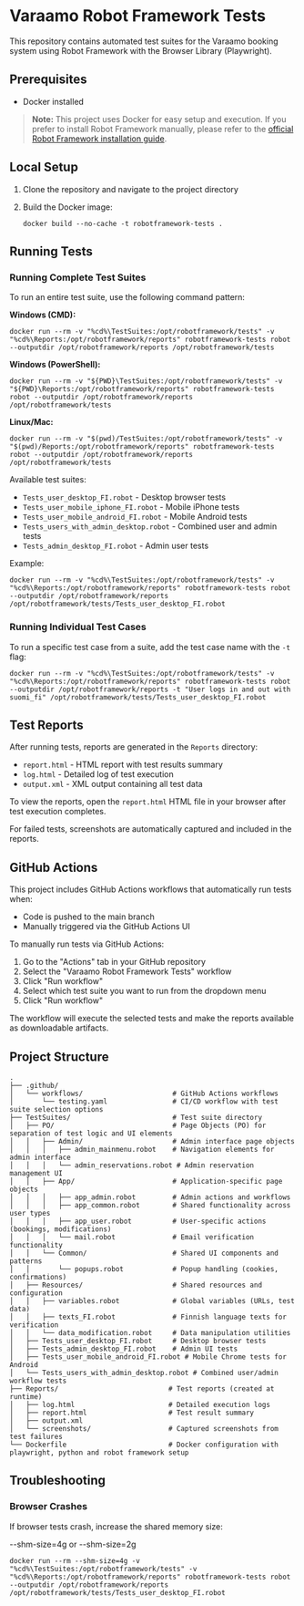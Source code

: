# Varaamo Robot Framework Tests

This repository contains automated test suites for the Varaamo booking system using Robot Framework with the Browser Library (Playwright).

## Prerequisites

- Docker installed

> **Note:** This project uses Docker for easy setup and execution. If you prefer to install Robot Framework manually, please refer to the [official Robot Framework installation guide](https://docs.robotframework.org/docs/getting_started/testing#install-robot-framework).

## Local Setup

1. Clone the repository and navigate to the project directory

2. Build the Docker image:
   ```
   docker build --no-cache -t robotframework-tests .
   ```

## Running Tests

### Running Complete Test Suites

To run an entire test suite, use the following command pattern:

**Windows (CMD):**
```
docker run --rm -v "%cd%\TestSuites:/opt/robotframework/tests" -v "%cd%\Reports:/opt/robotframework/reports" robotframework-tests robot --outputdir /opt/robotframework/reports /opt/robotframework/tests
```

**Windows (PowerShell):**
```
docker run --rm -v "${PWD}\TestSuites:/opt/robotframework/tests" -v "${PWD}\Reports:/opt/robotframework/reports" robotframework-tests robot --outputdir /opt/robotframework/reports /opt/robotframework/tests
```

**Linux/Mac:**
```
docker run --rm -v "$(pwd)/TestSuites:/opt/robotframework/tests" -v "$(pwd)/Reports:/opt/robotframework/reports" robotframework-tests robot --outputdir /opt/robotframework/reports /opt/robotframework/tests
```

Available test suites:
- `Tests_user_desktop_FI.robot` - Desktop browser tests
- `Tests_user_mobile_iphone_FI.robot` - Mobile iPhone tests 
- `Tests_user_mobile_android_FI.robot` - Mobile Android tests
- `Tests_users_with_admin_desktop.robot` - Combined user and admin tests
- `Tests_admin_desktop_FI.robot` - Admin user tests

Example:
```
docker run --rm -v "%cd%\TestSuites:/opt/robotframework/tests" -v "%cd%\Reports:/opt/robotframework/reports" robotframework-tests robot --outputdir /opt/robotframework/reports /opt/robotframework/tests/Tests_user_desktop_FI.robot
```

### Running Individual Test Cases

To run a specific test case from a suite, add the test case name with the `-t` flag:

```
docker run --rm -v "%cd%\TestSuites:/opt/robotframework/tests" -v "%cd%\Reports:/opt/robotframework/reports" robotframework-tests robot --outputdir /opt/robotframework/reports -t "User logs in and out with suomi_fi" /opt/robotframework/tests/Tests_user_desktop_FI.robot
```

## Test Reports

After running tests, reports are generated in the `Reports` directory:

- `report.html` - HTML report with test results summary
- `log.html` - Detailed log of test execution
- `output.xml` - XML output containing all test data

To view the reports, open the `report.html` HTML file in your browser after test execution completes.

For failed tests, screenshots are automatically captured and included in the reports.

## GitHub Actions

This project includes GitHub Actions workflows that automatically run tests when:
- Code is pushed to the main branch
- Manually triggered via the GitHub Actions UI

To manually run tests via GitHub Actions:
1. Go to the "Actions" tab in your GitHub repository
2. Select the "Varaamo Robot Framework Tests" workflow
3. Click "Run workflow"
4. Select which test suite you want to run from the dropdown menu
5. Click "Run workflow"

The workflow will execute the selected tests and make the reports available as downloadable artifacts.

## Project Structure

```
.
├── .github/
│   └── workflows/                      # GitHub Actions workflows
│       └── testing.yaml                # CI/CD workflow with test suite selection options
├── TestSuites/                         # Test suite directory
│   ├── PO/                             # Page Objects (PO) for separation of test logic and UI elements
│   │   ├── Admin/                      # Admin interface page objects
│   │   │   ├── admin_mainmenu.robot    # Navigation elements for admin interface
│   │   │   └── admin_reservations.robot # Admin reservation management UI
│   │   ├── App/                        # Application-specific page objects
│   │   │   ├── app_admin.robot         # Admin actions and workflows
│   │   │   ├── app_common.robot        # Shared functionality across user types
│   │   │   ├── app_user.robot          # User-specific actions (bookings, modifications)
│   │   │   └── mail.robot              # Email verification functionality
│   │   └── Common/                     # Shared UI components and patterns
│   │       └── popups.robot            # Popup handling (cookies, confirmations)
│   ├── Resources/                      # Shared resources and configuration
│   │   ├── variables.robot             # Global variables (URLs, test data)
│   │   ├── texts_FI.robot              # Finnish language texts for verification
│   │   └── data_modification.robot     # Data manipulation utilities
│   ├── Tests_user_desktop_FI.robot     # Desktop browser tests
│   ├── Tests_admin_desktop_FI.robot    # Admin UI tests
│   ├── Tests_user_mobile_android_FI.robot # Mobile Chrome tests for Android
│   └── Tests_users_with_admin_desktop.robot # Combined user/admin workflow tests
├── Reports/                           # Test reports (created at runtime)
│   ├── log.html                       # Detailed execution logs
│   ├── report.html                    # Test result summary
│   ├── output.xml
│   └── screenshots/                   # Captured screenshots from test failures
└── Dockerfile                         # Docker configuration with playwright, python and robot framework setup
```

## Troubleshooting

### Browser Crashes

If browser tests crash, increase the shared memory size:

--shm-size=4g or --shm-size=2g

```
docker run --rm --shm-size=4g -v "%cd%\TestSuites:/opt/robotframework/tests" -v "%cd%\Reports:/opt/robotframework/reports" robotframework-tests robot --outputdir /opt/robotframework/reports /opt/robotframework/tests/Tests_user_desktop_FI.robot
```
